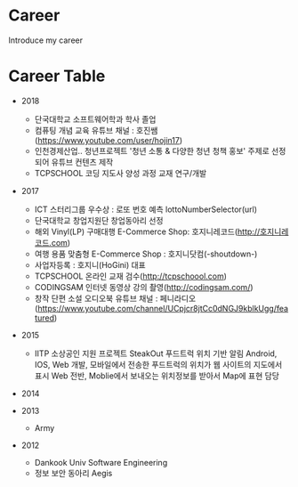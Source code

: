 # Career
Introduce my career

# Career Table
- 2018
  - 단국대학교 소프트웨어학과 학사 졸업
  - 컴퓨팅 개념 교육 유튜브 채널 : 호진쌤(https://www.youtube.com/user/hojin17)
  - 인천경제산업.. 청년프로젝트 '청년 소통 & 다양한 청년 청책 홍보' 주제로 선정되어 유튜브 컨텐츠 제작
  - TCPSCHOOL 코딩 지도사 양성 과정 교재 연구/개발
- 2017
  - ICT 스터리그룹 우수상 : 로또 번호 예측 lottoNumberSelector(url)
  - 단국대학교 창업지원단 창업동아리 선정
  - 해외 Vinyl(LP) 구매대행 E-Commerce Shop: 호지니레코드(http://호지니레코드.com)
  - 여행 용품 맞춤형 E-Commerce Shop : 호지니닷컴(-shoutdown-)
  - 사업자등록 : 호지니(HoGini) 대표
  - TCPSCHOOL 온라인 교재 검수(http://tcpschoool.com)
  - CODINGSAM 인터넷 동영상 강의 촬영(http://codingsam.com/)
  - 창작 단편 소설 오디오북 유튜브 채널 : 페니라디오(https://www.youtube.com/channel/UCpjcr8jtCc0dNGJ9kblkUgg/featured)
- 2015
  - IITP 소상공인 지원 프로젝트
SteakOut 푸드트럭 위치 기반 알림 Android, IOS, Web 개발, 모바일에서 전송한 푸드트럭의 위치가 웹 사이트의 지도에서 표시
Web 전반, Moblie에서 보내오는 위치정보를 받아서 Map에 표현 담당
- 2014

- 2013
  - Army
- 2012
  - Dankook Univ Software Engineering
  - 정보 보안 동아리 Aegis
